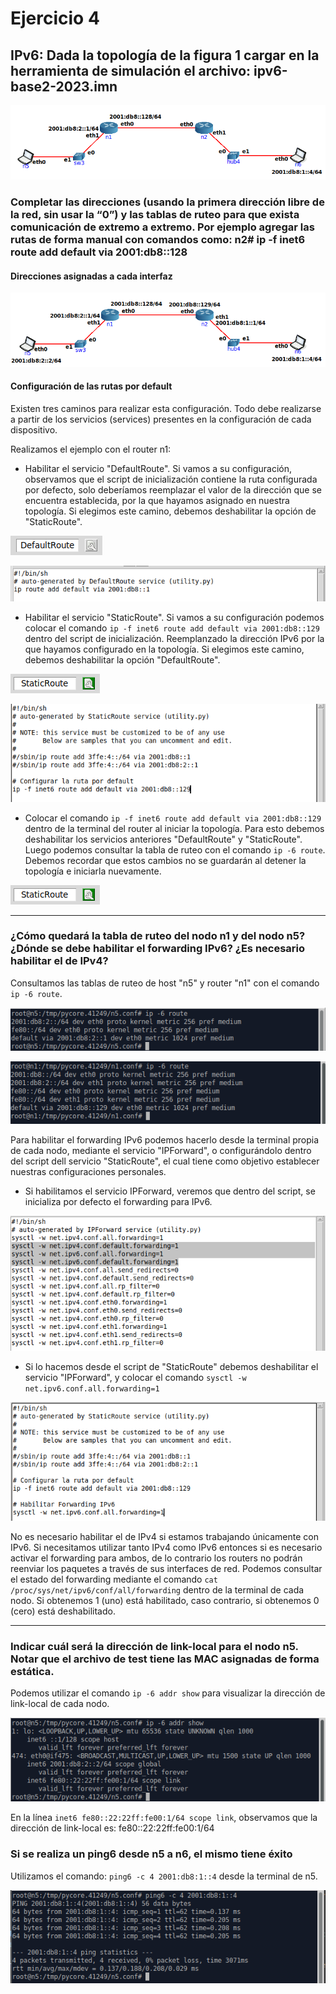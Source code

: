 # Ejercicio 4

## IPv6: Dada la topología de la figura 1 cargar en la herramienta de simulación el archivo: ipv6-base2-2023.imn

![Diagrama ejercicio 4](/Recursos-practica3/ipv6-base2-2023.png)

### Completar las direcciones (usando la primera dirección libre de la red, sin usar la “0”) y las tablas de ruteo para que exista comunicación de extremo a extremo. Por ejemplo agregar las rutas de forma manual con comandos como: n2# ip -f inet6 route add default via 2001:db8::128

#### Direcciones asignadas a cada interfaz

![Direcciones asignadas](/Recursos-practica3/ejercicio4-direcciones-asignadas.png)

#### Configuración de las rutas por default

Existen tres caminos para realizar esta configuración. Todo debe realizarse a partir de los servicios (services) presentes en la configuración de cada dispositivo.

Realizamos el ejemplo con el router n1:

- Habilitar el servicio "DefaultRoute". Si vamos a su configuración, observamos que el script de inicialización contiene la ruta configurada por defecto, solo deberíamos reemplazar el valor de la dirección que se encuentra establecida, por la que hayamos asignado en nuestra topología. Si elegimos este camino, debemos deshabilitar la opción de "StaticRoute".

![Servicio DefaultRoute](/Recursos-practica3/servicio-DefaultRoute.png)

![Script servicio DefaultRoute](/Recursos-practica3/script-servicio-DefaultRoute.png)

- Habilitar el servicio "StaticRoute". Si vamos a su configuración podemos colocar el comando `ip -f inet6 route add default via 2001:db8::129` dentro del script de inicialización. Reemplanzado la dirección IPv6 por la que hayamos configurado en la topología. Si elegimos este camino, debemos deshabilitar la opción "DefaultRoute".

![Servicio StaticRoute](/Recursos-practica3/servicio-StaticRoute.png)

![Script servicio StaticRoute](/Recursos-practica3/script-servicio-StaticRoute.png)

- Colocar el comando `ip -f inet6 route add default via 2001:db8::129` dentro de la terminal del router al iniciar la topología. Para esto debemos deshabilitar los servicios anteriores "DefaultRoute" y "StaticRoute". Luego podemos consultar la tabla de ruteo con el comando `ip -6 route`. Debemos recordar que estos cambios no se guardarán al detener la topología e iniciarla nuevamente.

![Terminal de router n2](/Recursos-practica3/servicio-StaticRoute.png)

---

### ¿Cómo quedará la tabla de ruteo del nodo n1 y del nodo n5? ¿Dónde se debe habilitar el forwarding IPv6? ¿Es necesario habilitar el de IPv4?

Consultamos las tablas de ruteo de host "n5" y router "n1" con el comando `ip -6 route`.

![Tabla de ruteo n5](/Recursos-practica3/tabla-ruteo-n5.png)

![Tabla de ruteo n1](/Recursos-practica3/tabla-ruteo-n1.png)

Para habilitar el forwarding IPv6 podemos hacerlo desde la terminal propia de cada nodo, mediante el servicio "IPForward", o configurándolo dentro del script dell servicio "StaticRoute", el cual tiene como objetivo establecer nuestras configuraciones personales.

- Si habilitamos el servicio IPForward, veremos que dentro del script, se inicializa por defecto el forwarding para IPv6.

![Script servicio IPForward](/Recursos-practica3/script-servicio-IPForward.png)

- Si lo hacemos desde el script de "StaticRoute" debemos deshabilitar el servicio "IPForward", y colocar el comando `sysctl -w net.ipv6.conf.all.forwarding=1`

![Comando forwarding dentro de StaticRoute](/Recursos-practica3/script-servicio-StaticRoute-forwarding.png)

No es necesario habilitar el de IPv4 si estamos trabajando únicamente con IPv6. Si necesitamos utilizar tanto IPv4 como IPv6 entonces si es necesario activar el forwarding para ambos, de lo contrario los routers no podrán reenviar los paquetes a través de sus interfaces de red. Podemos consultar el estado del forwarding mediante el comando `cat /proc/sys/net/ipv6/conf/all/forwarding` dentro de la terminal de cada nodo. Si obtenemos 1 (uno) está habilitado, caso contrario, si obtenemos 0 (cero) está deshabilitado.

---

### Indicar cuál será la dirección de link-local para el nodo n5. Notar que el archivo de test tiene las MAC asignadas de forma estática.

Podemos utilizar el comando `ip -6 addr show` para visualizar la dirección de link-local de cada nodo.

![Inciso c](/Recursos-practica3/ejercicio4-inciso-c.png)

En la línea `inet6 fe80::22:22ff:fe00:1/64 scope link`, observamos que la dirección de link-local es: fe80::22:22ff:fe00:1/64

### Si se realiza un ping6 desde n5 a n6, el mismo tiene éxito

Utilizamos el comando: `ping6 -c 4 2001:db8:1::4` desde la terminal de n5.

![Inciso d](/Recursos-practica3/ejercicio4-inciso-d.png)
